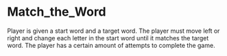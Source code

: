 # Match_the_Word
Player is given a start word and a target word. The player must move left or right and change each letter in the start word until it matches the target word. The player has a certain amount of attempts to complete the game.
